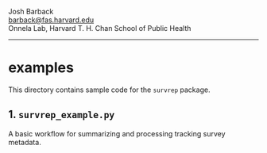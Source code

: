 Josh Barback  
barback@fas.harvard.edu  
Onnela Lab, Harvard T. H. Chan School of Public Health

___
examples
===

This directory contains sample code for the `survrep` package.

## 1. `survrep_example.py`
A basic workflow for summarizing and processing tracking survey metadata.
